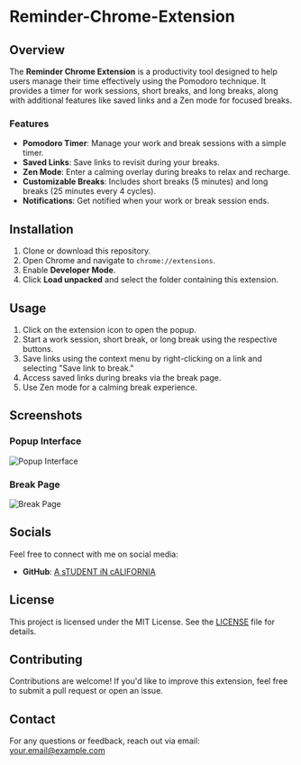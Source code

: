 # Reminder-Chrome-Extension

## Overview
The **Reminder Chrome Extension** is a productivity tool designed to help users manage their time effectively using the Pomodoro technique. It provides a timer for work sessions, short breaks, and long breaks, along with additional features like saved links and a Zen mode for focused breaks.

### Features
- **Pomodoro Timer**: Manage your work and break sessions with a simple timer.
- **Saved Links**: Save links to revisit during your breaks.
- **Zen Mode**: Enter a calming overlay during breaks to relax and recharge.
- **Customizable Breaks**: Includes short breaks (5 minutes) and long breaks (25 minutes every 4 cycles).
- **Notifications**: Get notified when your work or break session ends.

## Installation
1. Clone or download this repository.
2. Open Chrome and navigate to `chrome://extensions`.
3. Enable **Developer Mode**.
4. Click **Load unpacked** and select the folder containing this extension.

## Usage
1. Click on the extension icon to open the popup.
2. Start a work session, short break, or long break using the respective buttons.
3. Save links using the context menu by right-clicking on a link and selecting "Save link to break."
4. Access saved links during breaks via the break page.
5. Use Zen mode for a calming break experience.

## Screenshots
### Popup Interface
![Popup Interface](images/screenshot-popup.png)

### Break Page
![Break Page](images/screenshot-break.png)

## Socials
Feel free to connect with me on social media:
- **GitHub**: [A sTUDENT iN cALIFORNIA](https://github.com/astudentincalifornia)


## License
This project is licensed under the MIT License. See the [LICENSE](LICENSE) file for details.

## Contributing
Contributions are welcome! If you'd like to improve this extension, feel free to submit a pull request or open an issue.

## Contact
For any questions or feedback, reach out via email: [your.email@example.com](mailto:your.email@example.com)